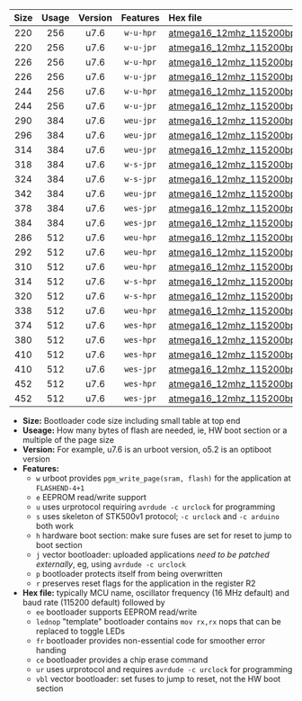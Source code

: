|Size|Usage|Version|Features|Hex file|
|:-:|:-:|:-:|:-:|:--|
|220|256|u7.6|`w-u-hpr`|[atmega16_12mhz_115200bps_ur.hex](https://raw.githubusercontent.com/stefanrueger/urboot/main/atmega16_12mhz_115200bps_ur.hex)|
|220|256|u7.6|`w-u-jpr`|[atmega16_12mhz_115200bps_ur_vbl.hex](https://raw.githubusercontent.com/stefanrueger/urboot/main/atmega16_12mhz_115200bps_ur_vbl.hex)|
|226|256|u7.6|`w-u-hpr`|[atmega16_12mhz_115200bps_lednop_ur.hex](https://raw.githubusercontent.com/stefanrueger/urboot/main/atmega16_12mhz_115200bps_lednop_ur.hex)|
|226|256|u7.6|`w-u-jpr`|[atmega16_12mhz_115200bps_lednop_ur_vbl.hex](https://raw.githubusercontent.com/stefanrueger/urboot/main/atmega16_12mhz_115200bps_lednop_ur_vbl.hex)|
|244|256|u7.6|`w-u-hpr`|[atmega16_12mhz_115200bps_lednop_fr_ur.hex](https://raw.githubusercontent.com/stefanrueger/urboot/main/atmega16_12mhz_115200bps_lednop_fr_ur.hex)|
|244|256|u7.6|`w-u-jpr`|[atmega16_12mhz_115200bps_lednop_fr_ur_vbl.hex](https://raw.githubusercontent.com/stefanrueger/urboot/main/atmega16_12mhz_115200bps_lednop_fr_ur_vbl.hex)|
|290|384|u7.6|`weu-jpr`|[atmega16_12mhz_115200bps_ee_ur_vbl.hex](https://raw.githubusercontent.com/stefanrueger/urboot/main/atmega16_12mhz_115200bps_ee_ur_vbl.hex)|
|296|384|u7.6|`weu-jpr`|[atmega16_12mhz_115200bps_ee_lednop_ur_vbl.hex](https://raw.githubusercontent.com/stefanrueger/urboot/main/atmega16_12mhz_115200bps_ee_lednop_ur_vbl.hex)|
|314|384|u7.6|`weu-jpr`|[atmega16_12mhz_115200bps_ee_lednop_fr_ur_vbl.hex](https://raw.githubusercontent.com/stefanrueger/urboot/main/atmega16_12mhz_115200bps_ee_lednop_fr_ur_vbl.hex)|
|318|384|u7.6|`w-s-jpr`|[atmega16_12mhz_115200bps_vbl.hex](https://raw.githubusercontent.com/stefanrueger/urboot/main/atmega16_12mhz_115200bps_vbl.hex)|
|324|384|u7.6|`w-s-jpr`|[atmega16_12mhz_115200bps_lednop_vbl.hex](https://raw.githubusercontent.com/stefanrueger/urboot/main/atmega16_12mhz_115200bps_lednop_vbl.hex)|
|342|384|u7.6|`weu-jpr`|[atmega16_12mhz_115200bps_ee_lednop_fr_ce_ur_vbl.hex](https://raw.githubusercontent.com/stefanrueger/urboot/main/atmega16_12mhz_115200bps_ee_lednop_fr_ce_ur_vbl.hex)|
|378|384|u7.6|`wes-jpr`|[atmega16_12mhz_115200bps_ee_vbl.hex](https://raw.githubusercontent.com/stefanrueger/urboot/main/atmega16_12mhz_115200bps_ee_vbl.hex)|
|384|384|u7.6|`wes-jpr`|[atmega16_12mhz_115200bps_ee_lednop_vbl.hex](https://raw.githubusercontent.com/stefanrueger/urboot/main/atmega16_12mhz_115200bps_ee_lednop_vbl.hex)|
|286|512|u7.6|`weu-hpr`|[atmega16_12mhz_115200bps_ee_ur.hex](https://raw.githubusercontent.com/stefanrueger/urboot/main/atmega16_12mhz_115200bps_ee_ur.hex)|
|292|512|u7.6|`weu-hpr`|[atmega16_12mhz_115200bps_ee_lednop_ur.hex](https://raw.githubusercontent.com/stefanrueger/urboot/main/atmega16_12mhz_115200bps_ee_lednop_ur.hex)|
|310|512|u7.6|`weu-hpr`|[atmega16_12mhz_115200bps_ee_lednop_fr_ur.hex](https://raw.githubusercontent.com/stefanrueger/urboot/main/atmega16_12mhz_115200bps_ee_lednop_fr_ur.hex)|
|314|512|u7.6|`w-s-hpr`|[atmega16_12mhz_115200bps.hex](https://raw.githubusercontent.com/stefanrueger/urboot/main/atmega16_12mhz_115200bps.hex)|
|320|512|u7.6|`w-s-hpr`|[atmega16_12mhz_115200bps_lednop.hex](https://raw.githubusercontent.com/stefanrueger/urboot/main/atmega16_12mhz_115200bps_lednop.hex)|
|338|512|u7.6|`weu-hpr`|[atmega16_12mhz_115200bps_ee_lednop_fr_ce_ur.hex](https://raw.githubusercontent.com/stefanrueger/urboot/main/atmega16_12mhz_115200bps_ee_lednop_fr_ce_ur.hex)|
|374|512|u7.6|`wes-hpr`|[atmega16_12mhz_115200bps_ee.hex](https://raw.githubusercontent.com/stefanrueger/urboot/main/atmega16_12mhz_115200bps_ee.hex)|
|380|512|u7.6|`wes-hpr`|[atmega16_12mhz_115200bps_ee_lednop.hex](https://raw.githubusercontent.com/stefanrueger/urboot/main/atmega16_12mhz_115200bps_ee_lednop.hex)|
|410|512|u7.6|`wes-hpr`|[atmega16_12mhz_115200bps_ee_lednop_fr.hex](https://raw.githubusercontent.com/stefanrueger/urboot/main/atmega16_12mhz_115200bps_ee_lednop_fr.hex)|
|410|512|u7.6|`wes-jpr`|[atmega16_12mhz_115200bps_ee_lednop_fr_vbl.hex](https://raw.githubusercontent.com/stefanrueger/urboot/main/atmega16_12mhz_115200bps_ee_lednop_fr_vbl.hex)|
|452|512|u7.6|`wes-hpr`|[atmega16_12mhz_115200bps_ee_lednop_fr_ce.hex](https://raw.githubusercontent.com/stefanrueger/urboot/main/atmega16_12mhz_115200bps_ee_lednop_fr_ce.hex)|
|452|512|u7.6|`wes-jpr`|[atmega16_12mhz_115200bps_ee_lednop_fr_ce_vbl.hex](https://raw.githubusercontent.com/stefanrueger/urboot/main/atmega16_12mhz_115200bps_ee_lednop_fr_ce_vbl.hex)|

- **Size:** Bootloader code size including small table at top end
- **Useage:** How many bytes of flash are needed, ie, HW boot section or a multiple of the page size
- **Version:** For example, u7.6 is an urboot version, o5.2 is an optiboot version
- **Features:**
  + `w` urboot provides `pgm_write_page(sram, flash)` for the application at `FLASHEND-4+1`
  + `e` EEPROM read/write support
  + `u` uses urprotocol requiring `avrdude -c urclock` for programming
  + `s` uses skeleton of STK500v1 protocol; `-c urclock` and `-c arduino` both work
  + `h` hardware boot section: make sure fuses are set for reset to jump to boot section
  + `j` vector bootloader: uploaded applications *need to be patched externally*, eg, using `avrdude -c urclock`
  + `p` bootloader protects itself from being overwritten
  + `r` preserves reset flags for the application in the register R2
- **Hex file:** typically MCU name, oscillator frequency (16 MHz default) and baud rate (115200 default) followed by
  + `ee` bootloader supports EEPROM read/write
  + `lednop` "template" bootloader contains `mov rx,rx` nops that can be replaced to toggle LEDs
  + `fr` bootloader provides non-essential code for smoother error handing
  + `ce` bootloader provides a chip erase command
  + `ur` uses urprotocol and requires `avrdude -c urclock` for programming
  + `vbl` vector bootloader: set fuses to jump to reset, not the HW boot section
